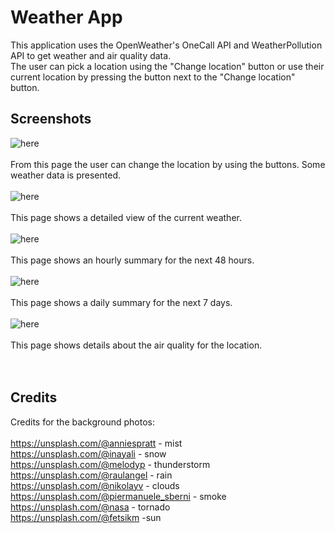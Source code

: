 # Weather App
This application uses the OpenWeather's OneCall API and WeatherPollution API to get weather and air quality data.<br>
The user can pick a location using the "Change location" button or use their current location by pressing the button next to the "Change location" button.


## Screenshots
![here](IMG_F7BF9B7C2546-1.jpeg?raw=true "City View") <br><br>
From this page the user can change the location by using the buttons. Some weather data is presented.<br><br>
![here](IMG_5285.PNG?raw=true "WeatherNow") <br><br>
This page shows a detailed view of the current weather.<br><br>
![here](IMG_5286.PNG?raw=true "Hourly Summary") <br><br>
This page shows an hourly summary for the next 48 hours.<br><br>
![here](IMG_5287.PNG?raw=true "Forecast") <br><br>
This page shows a daily summary for the next 7 days.<br><br>
![here](IMG_5288.PNG?raw=true "Pollution")<br><br>
This page shows details about the air quality for the location.<br><br>
<br>
## Credits
Credits for the background photos: <br><br>
https://unsplash.com/@anniespratt - mist<br>
https://unsplash.com/@inayali - snow<br>
https://unsplash.com/@melodyp - thunderstorm<br>
https://unsplash.com/@raulangel - rain<br>
https://unsplash.com/@nikolayv - clouds<br>
https://unsplash.com/@piermanuele_sberni - smoke<br>
https://unsplash.com/@nasa - tornado<br>
https://unsplash.com/@fetsikm -sun<br>
